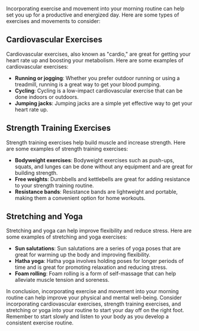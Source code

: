 

Incorporating exercise and movement into your morning routine can help set you up for a productive and energized day. Here are some types of exercises and movements to consider:

Cardiovascular Exercises
------------------------

Cardiovascular exercises, also known as "cardio," are great for getting your heart rate up and boosting your metabolism. Here are some examples of cardiovascular exercises:

* **Running or jogging**: Whether you prefer outdoor running or using a treadmill, running is a great way to get your blood pumping.
* **Cycling**: Cycling is a low-impact cardiovascular exercise that can be done indoors or outdoors.
* **Jumping jacks**: Jumping jacks are a simple yet effective way to get your heart rate up.

Strength Training Exercises
---------------------------

Strength training exercises help build muscle and increase strength. Here are some examples of strength training exercises:

* **Bodyweight exercises**: Bodyweight exercises such as push-ups, squats, and lunges can be done without any equipment and are great for building strength.
* **Free weights**: Dumbbells and kettlebells are great for adding resistance to your strength training routine.
* **Resistance bands**: Resistance bands are lightweight and portable, making them a convenient option for home workouts.

Stretching and Yoga
-------------------

Stretching and yoga can help improve flexibility and reduce stress. Here are some examples of stretching and yoga exercises:

* **Sun salutations**: Sun salutations are a series of yoga poses that are great for warming up the body and improving flexibility.
* **Hatha yoga**: Hatha yoga involves holding poses for longer periods of time and is great for promoting relaxation and reducing stress.
* **Foam rolling**: Foam rolling is a form of self-massage that can help alleviate muscle tension and soreness.

In conclusion, incorporating exercise and movement into your morning routine can help improve your physical and mental well-being. Consider incorporating cardiovascular exercises, strength training exercises, and stretching or yoga into your routine to start your day off on the right foot. Remember to start slowly and listen to your body as you develop a consistent exercise routine.
